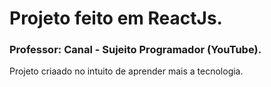 # Projeto feito em ReactJs.
### Professor: Canal - Sujeito Programador (YouTube).

Projeto criaado no intuito de aprender mais a tecnologia.
